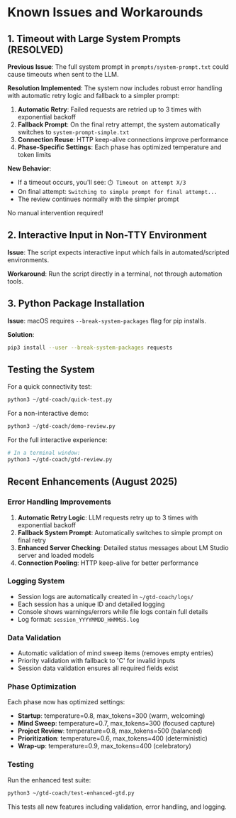 # Known Issues and Workarounds

## 1. Timeout with Large System Prompts (RESOLVED)

**Previous Issue**: The full system prompt in `prompts/system-prompt.txt` could cause timeouts when sent to the LLM.

**Resolution Implemented**:
The system now includes robust error handling with automatic retry logic and fallback to a simpler prompt:

1. **Automatic Retry**: Failed requests are retried up to 3 times with exponential backoff
2. **Fallback Prompt**: On the final retry attempt, the system automatically switches to `system-prompt-simple.txt`
3. **Connection Reuse**: HTTP keep-alive connections improve performance
4. **Phase-Specific Settings**: Each phase has optimized temperature and token limits

**New Behavior**:
- If a timeout occurs, you'll see: `⏱️ Timeout on attempt X/3`
- On final attempt: `Switching to simple prompt for final attempt...`
- The review continues normally with the simpler prompt

No manual intervention required!

## 2. Interactive Input in Non-TTY Environment

**Issue**: The script expects interactive input which fails in automated/scripted environments.

**Workaround**: Run the script directly in a terminal, not through automation tools.

## 3. Python Package Installation

**Issue**: macOS requires `--break-system-packages` flag for pip installs.

**Solution**:
```bash
pip3 install --user --break-system-packages requests
```

## Testing the System

For a quick connectivity test:
```bash
python3 ~/gtd-coach/quick-test.py
```

For a non-interactive demo:
```bash
python3 ~/gtd-coach/demo-review.py
```

For the full interactive experience:
```bash
# In a terminal window:
python3 ~/gtd-coach/gtd-review.py
```

## Recent Enhancements (August 2025)

### Error Handling Improvements
1. **Automatic Retry Logic**: LLM requests retry up to 3 times with exponential backoff
2. **Fallback System Prompt**: Automatically switches to simple prompt on final retry
3. **Enhanced Server Checking**: Detailed status messages about LM Studio server and loaded models
4. **Connection Pooling**: HTTP keep-alive for better performance

### Logging System
- Session logs are automatically created in `~/gtd-coach/logs/`
- Each session has a unique ID and detailed logging
- Console shows warnings/errors while file logs contain full details
- Log format: `session_YYYYMMDD_HHMMSS.log`

### Data Validation
- Automatic validation of mind sweep items (removes empty entries)
- Priority validation with fallback to 'C' for invalid inputs
- Session data validation ensures all required fields exist

### Phase Optimization
Each phase now has optimized settings:
- **Startup**: temperature=0.8, max_tokens=300 (warm, welcoming)
- **Mind Sweep**: temperature=0.7, max_tokens=300 (focused capture)
- **Project Review**: temperature=0.8, max_tokens=500 (balanced)
- **Prioritization**: temperature=0.6, max_tokens=400 (deterministic)
- **Wrap-up**: temperature=0.9, max_tokens=400 (celebratory)

### Testing
Run the enhanced test suite:
```bash
python3 ~/gtd-coach/test-enhanced-gtd.py
```

This tests all new features including validation, error handling, and logging.